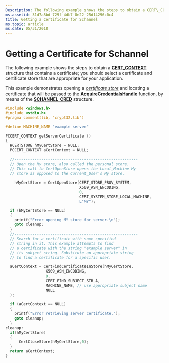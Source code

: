 ```yaml
---
Description: The following example shows the steps to obtain a CERT\_CONTEXT structure that contains a certificate; you should select a certificate and certificate store that are appropriate for your application.
ms.assetid: 31d7a8bd-729f-4db7-8e22-25d14296c0c4
title: Getting a Certificate for Schannel
ms.topic: article
ms.date: 05/31/2018
---
```


# Getting a Certificate for Schannel

The following example shows the steps to obtain a [**CERT\_CONTEXT**](https://docs.microsoft.com/windows/desktop/api/wincrypt/ns-wincrypt-cert_context) structure that contains a certificate; you should select a certificate and certificate store that are appropriate for your application.

This example demonstrates opening a [*certificate store*](https://docs.microsoft.com/windows/desktop/SecGloss/c-gly) and locating a certificate that will be passed to the [**AcquireCredentialsHandle**](https://msdn.microsoft.com/library/Aa374712(v=VS.85).aspx) function, by means of the [**SCHANNEL\_CRED**](/windows/desktop/api/Schannel/ns-schannel-schannel_cred) structure.


```C++
#include <windows.h>
#include <stdio.h>
#pragma comment(lib, "crypt32.lib")

#define MACHINE_NAME "example server"

PCCERT_CONTEXT getServerCertificate ()
{
  HCERTSTORE hMyCertStore = NULL;
  PCCERT_CONTEXT aCertContext = NULL;
  
  //-------------------------------------------------------
  // Open the My store, also called the personal store.
  // This call to CertOpenStore opens the Local_Machine My 
  // store as opposed to the Current_User's My store.

    hMyCertStore = CertOpenStore(CERT_STORE_PROV_SYSTEM,
                                 X509_ASN_ENCODING,
                                 0,
                                 CERT_SYSTEM_STORE_LOCAL_MACHINE,
                                 L"MY");

  if (hMyCertStore == NULL) 
  {
    printf("Error opening MY store for server.\n");
    goto cleanup;
  }
  //-------------------------------------------------------
  // Search for a certificate with some specified
  // string in it. This example attempts to find
  // a certificate with the string "example server" in
  // its subject string. Substitute an appropriate string
  // to find a certificate for a specific user.

  aCertContext = CertFindCertificateInStore(hMyCertStore, 
                  X509_ASN_ENCODING, 
                  0,
                  CERT_FIND_SUBJECT_STR_A,
                  MACHINE_NAME, // use appropriate subject name
                  NULL
  );
  
  if (aCertContext == NULL)
  {
    printf("Error retrieving server certificate.");
    goto cleanup;
  }
cleanup:
  if(hMyCertStore)
  {
      CertCloseStore(hMyCertStore,0);
  }
  return aCertContext;
}
```



 

 



